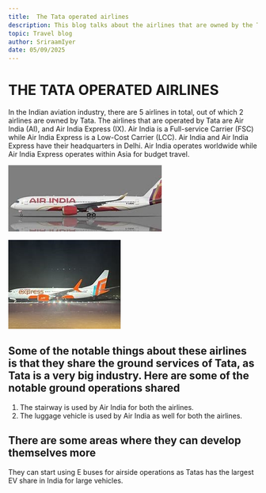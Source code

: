 ```yaml
---
title:  The Tata operated airlines
description: This blog talks about the airlines that are owned by the Tata group.
topic: Travel blog
author: SriraamIyer
date: 05/09/2025
---
```


# THE TATA OPERATED AIRLINES
In the Indian aviation industry, there are 5 airlines in total, out of which 2 airlines are owned by Tata. The airlines that are operated by Tata are Air India (AI), and Air India Express (IX). Air India is a Full-service Carrier (FSC) while Air India Express is a Low-Cost Carrier (LCC). Air India and Air India Express have their headquarters in Delhi. Air India operates worldwide while Air India Express operates within Asia for budget travel.

![Air India](./media/the-tata-operated-airlines/air-india.jpg)

![Air India Express](./media/the-tata-operated-airlines/air-india-express.jpg)

## Some of the notable things about these airlines is that they share the ground services of Tata, as Tata is a very big industry. Here are some of the notable ground operations shared
1.	The stairway is used by Air India for both the airlines.
2.	The luggage vehicle is used by Air India as well for both the airlines.

## There are some areas where they can develop themselves more
They can start using E buses for airside operations as Tatas has the largest EV share in India for large vehicles.
